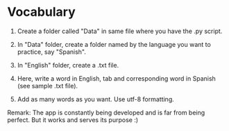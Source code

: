 # Vocabulary
1) Create a folder called "Data" in same file where you have the .py script.

2) In "Data" folder, create a folder named by the language you want to practice, say "Spanish".

3) In "English" folder, create a .txt file. 

4) Here, write a word in English, tab and corresponding word in Spanish (see sample .txt file).

5) Add as many words as you want. Use utf-8 formatting.

Remark:
The app is constantly being developed and is far from being perfect. But it works and serves its purpose :)
